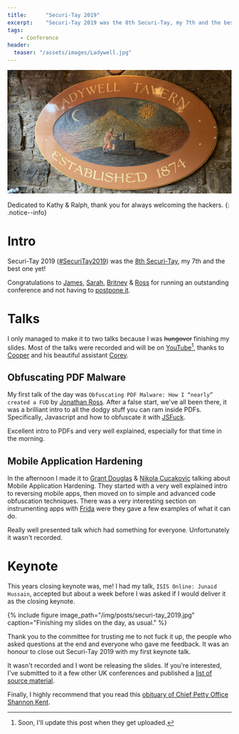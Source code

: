 ```yaml
---
title:      "Securi-Tay 2019"
excerpt:    "Securi-Tay 2019 was the 8th Securi-Tay, my 7th and the best one yet!"
tags:
    - Conference
header:
  teaser: "/assets/images/Ladywell.jpg"
---
```


![no-alignment](/img/posts/ladywell.jpg)

Dedicated to Kathy & Ralph, thank you for always welcoming the hackers.
{: .notice--info}

# Intro
Securi-Tay 2019 ([#SecuriTay2019](https://twitter.com/search?f=tweets&vertical=default&q=%23SecuriTay2019)) was the [8th Securi-Tay](https://wiki.hacksoc.co.uk/securi-tay), my 7th and the best one yet!

Congratulations to [James](https://twitter.com/Unsaidspy), [Sarah](https://twitter.com/Casual_Unknown), [Britney](https://twitter.com/britttlish) & [Ross](https://twitter.com/RossDonald97) for running an outstanding conference and not having to [postpone it](https://twitter.com/AbertayHackers/status/969212615774830593). 

# Talks

I only managed to make it to two talks because I was ~~hungover~~ finishing my slides. Most of the talks were recorded and will be on [YouTube](https://www.youtube.com/channel/UC67i-MumEDLl8a-71KImnpg)[^1], thanks to [Cooper](https://twitter.com/Ministraitor) and his beautiful assistant [Corey](https://twitter.com/yeroc_sebrof). 


## Obfuscating PDF Malware

My first talk of the day was `Obfuscating PDF Malware: How I “nearly” created a FUD` by [Jonathan Ross](https://twitter.com/JohDJRoss). After a false start, we've all been there, it was a brilliant intro to all the dodgy stuff you can ram inside PDFs. Specifically, Javascript and how to obfuscate it with [JSFuck](http://www.jsfuck.com). 

Excellent intro to PDFs and very well explained, especially for that time in the morning.     


## Mobile Application Hardening

In the afternoon I made it to [Grant Douglas](https://twitter.com/Hexploitable) & [Nikola Cucakovic](https://twitter.com/ArbitraryRW) talking about Mobile Application Hardening. They started with a very well explained intro to reversing mobile apps, then moved on to simple and advanced code obfuscation techniques. There was a very interesting section on instrumenting apps with [Frida](https://www.frida.re) were they gave a few examples of what it can do. 

Really well presented talk which had something for everyone. Unfortunately it wasn't recorded. 

# Keynote

This years closing keynote was, me! I had my talk, `ISIS Online: Junaid Hussain`, accepted but about a week before I was asked if I would deliver it as the closing keynote. 

{% include figure image_path="/img/posts/securi-tay_2019.jpg" caption="Finishing my slides on the day, as usual." %} 

Thank you to the committee for trusting me to not fuck it up, the people who asked questions at the end and everyone who gave me feedback. It was an honour to close out Securi-Tay 2019 with my first keynote talk. 

It wasn't recorded and I wont be releasing the slides. If you're interested, I've submitted to it a few other UK conferences and published a [list of source material](https://gist.github.com/0xmachos/814d6eeb1ed16226d0c28331d85ed86d).

Finally, I highly recommend that you read this [obituary of Chief Petty Office Shannon Kent](https://www.nytimes.com/2019/02/08/us/shannon-kent-military-spy.html).

[^1]: Soon, I'll update this post when they get uploaded. 

